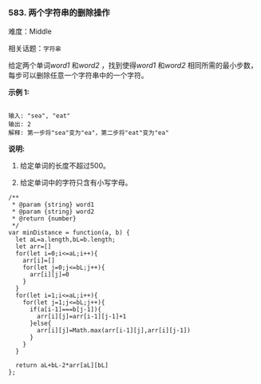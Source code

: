 ### 583. 两个字符串的删除操作

难度：Middle

相关话题：`字符串`

给定两个单词*word1* 和*word2* ，找到使得*word1* 和*word2* 相同所需的最小步数，每步可以删除任意一个字符串中的一个字符。



**示例 1:** 



```

输入: "sea", "eat"
输出: 2
解释: 第一步将"sea"变为"ea"，第二步将"eat"变为"ea"
```


**说明:** 




1. 给定单词的长度不超过500。

2. 给定单词中的字符只含有小写字母。




```
/**
 * @param {string} word1
 * @param {string} word2
 * @return {number}
 */
var minDistance = function(a, b) {
  let aL=a.length,bL=b.length;
  let arr=[]
  for(let i=0;i<=aL;i++){
    arr[i]=[]
    for(let j=0;j<=bL;j++){
      arr[i][j]=0
    }
  }
  for(let i=1;i<=aL;i++){
    for(let j=1;j<=bL;j++){
      if(a[i-1]===b[j-1]){
        arr[i][j]=arr[i-1][j-1]+1
      }else{
        arr[i][j]=Math.max(arr[i-1][j],arr[i][j-1])
      }
    }
  }
 
  return aL+bL-2*arr[aL][bL]
};
```

